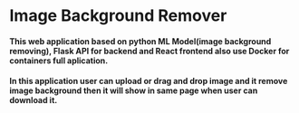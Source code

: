 # Image Background Remover

#### This web application based on python ML Model(image background removing), Flask API for backend and React frontend also use Docker for containers full aplication.
#### In this application user can upload or drag and drop image and it remove image background then it will show in same page when user can download it.